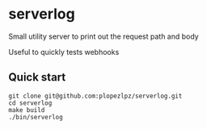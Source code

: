# serverlog

Small utility server to print out the request path and body

Useful to quickly tests webhooks

## Quick start

```
git clone git@github.com:plopezlpz/serverlog.git
cd serverlog
make build
./bin/serverlog
```
